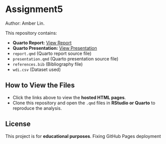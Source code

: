 # Assignment5
Author: Amber Lin. 

This repository contains:
- **Quarto Report:** [View Report](https://AmberLin623.github.io/Assignment5/assignment5.html)
- **Quarto Presentation:** [View Presentation](https://AmberLin623.github.io/Assignment5/presentation.html)
- `report.qmd` (Quarto report source file)
- `presentation.qmd` (Quarto presentation source file)
- `references.bib` (Bibliography file)
- `wdi.csv` (Dataset used)

## How to View the Files
- Click the links above to view the **hosted HTML pages**.
- Clone this repository and open the `.qmd` files in **RStudio or Quarto** to reproduce the analysis.

## License
This project is for **educational purposes**.
Fixing GitHub Pages deployment
